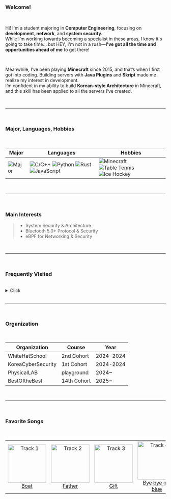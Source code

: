 <!-- default.md -->

### Welcome!

<br>

Hi! I'm a student majoring in **Computer Engineering**, focusing on **development**, **network**, and **system security**.  
While I’m working towards becoming a specialist in these areas, I know it's going to take time... but HEY, I'm not in a rush—**I've got all the time and opportunities ahead of me** to get there!

<br>

Meanwhile, I’ve been playing **Minecraft** since 2015, and that’s when I first got into coding. 
Building servers with **Java Plugins** and **Skript** made me realize my interest in development.  
I’m confident in my ability to build **Korean-style Architecture** in Minecraft, and this skill has been applied to all the servers I’ve created.

<br>

---

<br>

### Major, Languages, Hobbies

<br>

<table class="styled-table" align="center">
  <thead>
    <tr>
      <th>Major</th>
      <th>Languages</th>
      <th>Hobbies</th>
    </tr>
  </thead>
  <tbody>
    <tr>
      <td>
        <img src="https://img.shields.io/badge/Major-Computer%20Engineering-blue?style=for-the-badge" alt="Major">
      </td>
  	  <td>
        <img src="https://img.shields.io/badge/Language-C%2FC%2B%2B-brightgreen?style=for-the-badge" alt="C/C++">
        <img src="https://img.shields.io/badge/Language-Python-yellow?style=for-the-badge" alt="Python">
        <img src="https://img.shields.io/badge/Language-Rust-orange?style=for-the-badge" alt="Rust">
        <img src="https://img.shields.io/badge/Language-JavaScript-lightgrey?style=for-the-badge" alt="JavaScript">
      </td>
      <td>
        <img src="https://img.shields.io/badge/Hobby-Minecraft-lightblue?style=for-the-badge" alt="Minecraft">
        <img src="https://img.shields.io/badge/Hobby-Table%20Tennis-yellowgreen?style=for-the-badge" alt="Table Tennis">
        <img src="https://img.shields.io/badge/Hobby-Ice%20Hockey-blue?style=for-the-badge" alt="Ice Hockey">
      </td>
    </tr>
  </tbody>
</table>
<br>

---

<br>

### Main Interests

> - System Security & Architecture  
> - Bluetooth 5.0+ Protocol & Security  
> - eBPF for Networking & Security  

<br>

---

<br>

### Frequently Visited

<br>

<details><summary>Click</summary>

- [DreamHack](https://www.dreamhack.com/) _(ID: `pwnlife`)_  
- [OverTheWire](https://overthewire.org/)  
- [ExploitDB](https://www.exploit-db.com/)  
- [GitHub](https://github.com/)  
</details>

<br>

---

<br>

### Organization
<br>
<table class="styled-table">
  <thead>
    <tr><th>Organization</th><th>Course</th><th>Year</th></tr>
  </thead>
  <tbody>
    <tr><td>WhiteHatSchool</td><td>2nd Cohort</td><td>2024-2024</td></tr>
    <tr><td>KoreaCyberSecurity</td><td>1st Cohort</td><td>2024-2024</td></tr>
    <tr><td>PhysicalLAB</td><td>playground</td><td>2024~</td></tr>
    <tr><td>BestOftheBest</td><td>14th Cohort</td><td>2025~</td></tr>
  </tbody>
</table>
<br>

---

<br>

### Favorite Songs

<br>

<table class="styled-table">
  <tr>
    <td align="center">
      <a href="https://www.youtube.com/watch?v=PHU06V7BhEc&list=RDPHU06V7BhEc&start_radio=1&pp=ygUL7KOg7KeAIGJvYXSgBwE%3D" target="_blank">
        <img src="https://i.ytimg.com/vi/PHU06V7BhEc/hqdefault.jpg?sqp=-oaymwEnCOADEI4CSFryq4qpAxkIARUAAIhCGAHYAQHiAQoIGBACGAY4AUAB&amp;rs=AOn4CLBOZd2D-Q7QyJeHvjB_aVm6PYYZmQ" width="120" alt="Track 1">
        <br>Boat
      </a>
    </td>
    <td align="center">
      <a href="https://www.youtube.com/watch?v=ZYowmMfPYWs&list=RDZYowmMfPYWs&start_radio=1&pp=ygUVZmF0aGVyIGJyaWFuIG1ja25pZ2h0oAcB" target="_blank">
        <img src="https://i.ytimg.com/vi/ZYowmMfPYWs/hqdefault.jpg?sqp=-oaymwFBCOADEI4CSFryq4qpAzMIARUAAIhCGAHYAQHiAQoIGBACGAY4AUAB8AEB-AG-AoAC8AGKAgwIABABGHIgWCg5MA8=&rs=AOn4CLC_Z6rQBYYUzr_ZkHAxV73uzr1Eqw" width="120" alt="Track 2">
        <br>Father
      </a>
    </td>
    <td align="center">
      <a href="https://www.youtube.com/watch?v=haM03BYST8c&list=RDhaM03BYST8c&start_radio=1&pp=ygUOR2lmdCDrsJXtmqjsi6CgBwE%3D" target="_blank">
        <img src="https://i.ytimg.com/vi/haM03BYST8c/hq720.jpg?sqp=-oaymwEnCNAFEJQDSFryq4qpAxkIARUAAIhCGAHYAQHiAQoIGBACGAY4AUAB&rs=AOn4CLDQw0ykTYly__cGLSXX1dDFCmVu4Q" width="120" alt="Track 3">
        <br>Gift
      </a>
    </td>
    <td align="center">
      <a href="https://www.youtube.com/watch?v=KqUVBn05iuM&list=RDKqUVBn05iuM&start_radio=1&pp=ygUMYnllIGJ5ZSBibHVloAcB" target="_blank">
        <img src="https://i.ytimg.com/vi/KqUVBn05iuM/hq720.jpg?sqp=-oaymwEnCNAFEJQDSFryq4qpAxkIARUAAIhCGAHYAQHiAQoIGBACGAY4AUAB&rs=AOn4CLDedx4QZZbu87TWRCpxhJy6Qqk77Q" width="120" alt="Track 4">
        <br>Bye bye my blue
      </a>
    </td>
  </tr>
</table>

<br>
